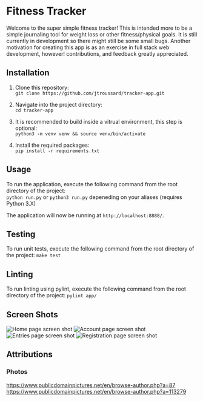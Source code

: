 # Fitness Tracker

Welcome to the super simple fitness tracker! This is intended more to be a simple journaling tool for weight loss or other fitness/physical goals. It is still currently in development so there might still be some small bugs. Another motivation for creating this app is as an exercise in full stack web development, however! contributions, and feedback greatly appreciated.

## Installation

1. Clone this repository:  
`git clone https://github.com/jtroussard/tracker-app.git`

2. Navigate into the project directory:  
`cd tracker-app`

3. It is recommended to build inside a vitrual environment, this step is optional:  
`python3 -m venv venv && source venv/bin/activate`

4. Install the required packages:  
`pip install -r requirements.txt`

## Usage

To run the application, execute the following command from the root directory of the project:  
`python run.py` or `python3 run.py` depeneding on your aliases (requires Python 3.X)

The application will now be running at `http://localhost:8888/`.

## Testing

To run unit tests, execute the following command from the root directory of the project:
`make test`

## Linting

To run linting using pylint, execute the following command from the root directory of the project:
`pylint app/`

## Screen Shots

![Home page screen shot](https://user-images.githubusercontent.com/17488893/236649128-bf59156f-55e3-4cc0-bf8d-b11ed2aba2dc.png)
![Account page screen shot](https://user-images.githubusercontent.com/17488893/236649161-be239b64-56c7-4720-94ca-2a997bc9c162.png)
![Entries page screen shot](https://user-images.githubusercontent.com/17488893/236649173-d1129a48-59be-405c-b175-1aa14233b559.png)
![Registration page screen shot](https://user-images.githubusercontent.com/17488893/236649178-34096d12-e427-4b0d-8647-d5aa93206ab6.png)

## Attributions

### Photos
https://www.publicdomainpictures.net/en/browse-author.php?a=87
https://www.publicdomainpictures.net/en/browse-author.php?a=113279